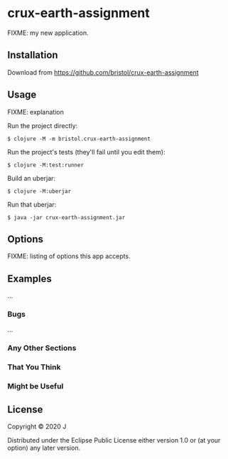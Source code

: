 # crux-earth-assignment

FIXME: my new application.

## Installation

Download from https://github.com/bristol/crux-earth-assignment

## Usage

FIXME: explanation

Run the project directly:

    $ clojure -M -m bristol.crux-earth-assignment

Run the project's tests (they'll fail until you edit them):

    $ clojure -M:test:runner

Build an uberjar:

    $ clojure -M:uberjar

Run that uberjar:

    $ java -jar crux-earth-assignment.jar

## Options

FIXME: listing of options this app accepts.

## Examples

...

### Bugs

...

### Any Other Sections
### That You Think
### Might be Useful

## License

Copyright © 2020 J

Distributed under the Eclipse Public License either version 1.0 or (at
your option) any later version.
